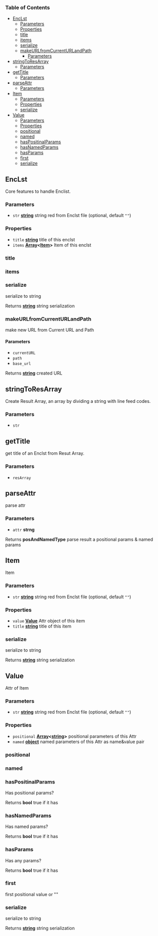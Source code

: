 <!-- Generated by documentation.js. Update this documentation by updating the source code. -->

### Table of Contents

*   [EncLst][1]
    *   [Parameters][2]
    *   [Properties][3]
    *   [title][4]
    *   [items][5]
    *   [serialize][6]
    *   [makeURLfromCurrentURLandPath][7]
        *   [Parameters][8]
*   [stringToResArray][9]
    *   [Parameters][10]
*   [getTitle][11]
    *   [Parameters][12]
*   [parseAttr][13]
    *   [Parameters][14]
*   [Item][15]
    *   [Parameters][16]
    *   [Properties][17]
    *   [serialize][18]
*   [Value][19]
    *   [Parameters][20]
    *   [Properties][21]
    *   [positional][22]
    *   [named][23]
    *   [hasPositinalParams][24]
    *   [hasNamedParams][25]
    *   [hasParams][26]
    *   [first][27]
    *   [serialize][28]

## EncLst

Core features to handle Enclist.

### Parameters

*   `str` **[string][29]** string red from Enclst file (optional, default `""`)

### Properties

*   `title` **[string][29]** title of this enclst
*   `items` **[Array][30]<[Item][15]>** Item of this enclst

### title

### items

### serialize

serialize to string

Returns **[string][29]** string serialization

### makeURLfromCurrentURLandPath

make new URL from Current URL and Path

#### Parameters

*   `currentURL` &#x20;
*   `path` &#x20;
*   `base_url` &#x20;

Returns **[string][29]** created URL

## stringToResArray

Create Result Array, an array by dividing a string with line feed codes.

### Parameters

*   `str` &#x20;

## getTitle

get title of an Enclst from Resut Array.

### Parameters

*   `resArray` &#x20;

## parseAttr

parse attr

### Parameters

*   `attr` **strng**&#x20;

Returns **posAndNamedType** parse result a positional params & named params

## Item

Item

### Parameters

*   `str` **[string][29]** string red from Enclst file (optional, default `""`)

### Properties

*   `value` **[Value][19]** Attr object of this item
*   `title` **[string][29]** title of this item

### serialize

serialize to string

Returns **[string][29]** string serialization

## Value

Attr of Item

### Parameters

*   `str` **[string][29]** string red from Enclst file (optional, default `""`)

### Properties

*   `positional` **[Array][30]<[string][29]>** positional parameters of this Attr
*   `named` **[object][31]** named parameters of this Attr as name\&value pair

### positional

### named

### hasPositinalParams

Has positional params?

Returns **bool** true if it has

### hasNamedParams

Has named params?

Returns **bool** true if it has

### hasParams

Has any params?

Returns **bool** true if it has

### first

first positional value or ""

### serialize

serialize to string

Returns **[string][29]** string serialization

[1]: #enclst

[2]: #parameters

[3]: #properties

[4]: #title

[5]: #items

[6]: #serialize

[7]: #makeurlfromcurrenturlandpath

[8]: #parameters-1

[9]: #stringtoresarray

[10]: #parameters-2

[11]: #gettitle

[12]: #parameters-3

[13]: #parseattr

[14]: #parameters-4

[15]: #item

[16]: #parameters-5

[17]: #properties-1

[18]: #serialize-1

[19]: #value

[20]: #parameters-6

[21]: #properties-2

[22]: #positional

[23]: #named

[24]: #haspositinalparams

[25]: #hasnamedparams

[26]: #hasparams

[27]: #first

[28]: #serialize-2

[29]: https://developer.mozilla.org/docs/Web/JavaScript/Reference/Global_Objects/String

[30]: https://developer.mozilla.org/docs/Web/JavaScript/Reference/Global_Objects/Array

[31]: https://developer.mozilla.org/docs/Web/JavaScript/Reference/Global_Objects/Object
